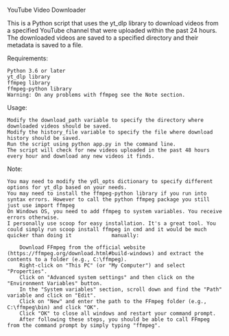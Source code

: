 YouTube Video Downloader

This is a Python script that uses the yt_dlp library to download videos from a specified YouTube channel that were uploaded within the past 24 hours. The downloaded videos are saved to a specified directory and their metadata is saved to a file.

Requirements:

    Python 3.6 or later
    yt_dlp library
    ffmpeg library
    ffmpeg-python library
    Warning: On any problems with ffmpeg see the Note section.
Usage:

    Modify the download_path variable to specify the directory where downloaded videos should be saved.
    Modify the history_file variable to specify the file where download history should be saved.
    Run the script using python app.py in the command line.
    The script will check for new videos uploaded in the past 48 hours every hour and download any new videos it finds.

Note:

    You may need to modify the ydl_opts dictionary to specify different options for yt_dlp based on your needs.
    You may need to install the ffmpeg-python library if you run into syntax errors. However to call the python ffmpeg package you still just use import ffmpeg
    On Windows OS, you need to add ffmpeg to system variables. You receive errors otherwise.
    I personally use scoop for easy installation. It's a great tool. You could simply run scoop install ffmpeg in cmd and it would be much quicker than doing it             manually:
    
        Download FFmpeg from the official website (https://ffmpeg.org/download.html#build-windows) and extract the contents to a folder (e.g., C:\ffmpeg).
        Right-click on "This PC" (or "My Computer") and select "Properties".
        Click on "Advanced system settings" and then click on the "Environment Variables" button.
        In the "System variables" section, scroll down and find the "Path" variable and click on "Edit".
        Click on "New" and enter the path to the FFmpeg folder (e.g., C:\ffmpeg\bin) and click "OK".
        Click "OK" to close all windows and restart your command prompt.
        After following these steps, you should be able to call FFmpeg from the command prompt by simply typing "ffmpeg".
        

